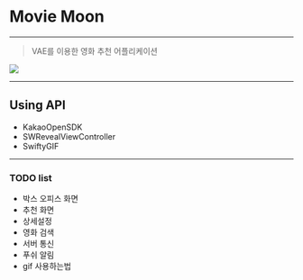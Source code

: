 # Movie Moon

---

> VAE를 이용한 영화 추천 어플리케이션


![ ](https://user-images.githubusercontent.com/46750574/68401034-6351b500-01bc-11ea-877f-be41f2d93318.png)

---

## Using API

* KakaoOpenSDK
* SWRevealViewController
* SwiftyGIF

---

### TODO list 

* 박스 오피스 화면
* 추천 화면
* 상세설정
* 영화 검색
* 서버 통신
* 푸쉬 알림
* gif 사용하는법